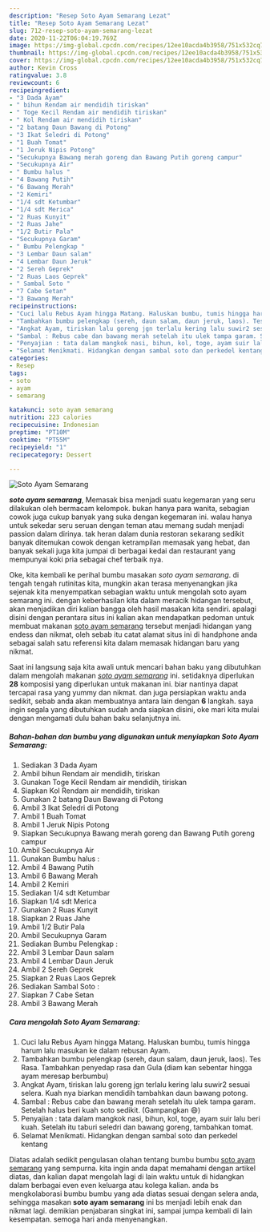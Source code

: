 ```yaml
---
description: "Resep Soto Ayam Semarang Lezat"
title: "Resep Soto Ayam Semarang Lezat"
slug: 712-resep-soto-ayam-semarang-lezat
date: 2020-11-22T06:04:19.769Z
image: https://img-global.cpcdn.com/recipes/12ee10acda4b3958/751x532cq70/soto-ayam-semarang-foto-resep-utama.jpg
thumbnail: https://img-global.cpcdn.com/recipes/12ee10acda4b3958/751x532cq70/soto-ayam-semarang-foto-resep-utama.jpg
cover: https://img-global.cpcdn.com/recipes/12ee10acda4b3958/751x532cq70/soto-ayam-semarang-foto-resep-utama.jpg
author: Kevin Cross
ratingvalue: 3.8
reviewcount: 6
recipeingredient:
- "3 Dada Ayam"
- " bihun Rendam air mendidih tiriskan"
- " Toge Kecil Rendam air mendidih tiriskan"
- " Kol Rendam air mendidih tiriskan"
- "2 batang Daun Bawang di Potong"
- "3 Ikat Seledri di Potong"
- "1 Buah Tomat"
- "1 Jeruk Nipis Potong"
- "Secukupnya Bawang merah goreng dan Bawang Putih goreng campur"
- "Secukupnya Air"
- " Bumbu halus "
- "4 Bawang Putih"
- "6 Bawang Merah"
- "2 Kemiri"
- "1/4 sdt Ketumbar"
- "1/4 sdt Merica"
- "2 Ruas Kunyit"
- "2 Ruas Jahe"
- "1/2 Butir Pala"
- "Secukupnya Garam"
- " Bumbu Pelengkap "
- "3 Lembar Daun salam"
- "4 Lembar Daun Jeruk"
- "2 Sereh Geprek"
- "2 Ruas Laos Geprek"
- " Sambal Soto "
- "7 Cabe Setan"
- "3 Bawang Merah"
recipeinstructions:
- "Cuci lalu Rebus Ayam hingga Matang. Haluskan bumbu, tumis hingga harum lalu masukan ke dalam rebusan Ayam."
- "Tambahkan bumbu pelengkap (sereh, daun salam, daun jeruk, laos). Tes Rasa. Tambahkan penyedap rasa dan Gula (diam kan sebentar hingga ayam meresap berbumbu)"
- "Angkat Ayam, tiriskan lalu goreng jgn terlalu kering lalu suwir2 sesuai selera. Kuah nya biarkan mendidih tambahkan daun bawang potong."
- "Sambal : Rebus cabe dan bawang merah setelah itu ulek tampa garam. Setelah halus beri kuah soto sedikit. (Gampangkan 😄)"
- "Penyajian : tata dalam mangkok nasi, bihun, kol, toge, ayam suir lalu beri kuah. Setelah itu taburi seledri dan bawang goreng, tambahkan tomat."
- "Selamat Menikmati. Hidangkan dengan sambal soto dan perkedel kentang"
categories:
- Resep
tags:
- soto
- ayam
- semarang

katakunci: soto ayam semarang 
nutrition: 223 calories
recipecuisine: Indonesian
preptime: "PT10M"
cooktime: "PT55M"
recipeyield: "1"
recipecategory: Dessert

---
```



![Soto Ayam Semarang](https://img-global.cpcdn.com/recipes/12ee10acda4b3958/751x532cq70/soto-ayam-semarang-foto-resep-utama.jpg)

<b><i>soto ayam semarang</i></b>, Memasak bisa menjadi suatu kegemaran yang seru dilakukan oleh bermacam kelompok. bukan hanya para wanita, sebagian cowok juga cukup banyak yang suka dengan kegemaran ini. walau hanya untuk sekedar seru seruan dengan teman atau memang sudah menjadi passion dalam dirinya. tak heran dalam dunia restoran sekarang sedikit banyak ditemukan cowok dengan ketrampilan memasak yang hebat, dan banyak sekali juga kita jumpai di berbagai kedai dan restaurant yang mempunyai koki pria sebagai chef terbaik nya.

Oke, kita kembali ke perihal bumbu masakan <i>soto ayam semarang</i>. di tengah tengah rutinitas kita, mungkin akan terasa menyenangkan jika sejenak kita menyempatkan sebagian waktu untuk mengolah soto ayam semarang ini. dengan keberhasilan kita dalam meracik hidangan tersebut, akan menjadikan diri kalian bangga oleh hasil masakan kita sendiri. apalagi disini dengan perantara situs ini kalian akan mendapatkan pedoman untuk membuat makanan <u>soto ayam semarang</u> tersebut menjadi hidangan yang endess dan nikmat, oleh sebab itu catat alamat situs ini di handphone anda sebagai salah satu referensi kita dalam memasak hidangan baru yang nikmat.




Saat ini langsung saja kita awali untuk mencari bahan baku yang dibutuhkan dalam mengolah makanan <u><i>soto ayam semarang</i></u> ini. setidaknya diperlukan <b>28</b> komposisi yang diperlukan untuk makanan ini. biar nantinya dapat tercapai rasa yang yummy dan nikmat. dan juga persiapkan waktu anda sedikit, sebab anda akan membuatnya antara lain dengan <b>6</b> langkah. saya ingin segala yang dibutuhkan sudah anda siapkan disini, oke mari kita mulai dengan mengamati dulu bahan baku selanjutnya ini.

<!--inarticleads1-->

##### Bahan-bahan dan bumbu yang digunakan untuk menyiapkan Soto Ayam Semarang:

1. Sediakan 3 Dada Ayam
1. Ambil  bihun Rendam air mendidih, tiriskan
1. Gunakan  Toge Kecil Rendam air mendidih, tiriskan
1. Siapkan  Kol Rendam air mendidih, tiriskan
1. Gunakan 2 batang Daun Bawang di Potong
1. Ambil 3 Ikat Seledri di Potong
1. Ambil 1 Buah Tomat
1. Ambil 1 Jeruk Nipis Potong
1. Siapkan Secukupnya Bawang merah goreng dan Bawang Putih goreng campur
1. Ambil Secukupnya Air
1. Gunakan  Bumbu halus :
1. Ambil 4 Bawang Putih
1. Ambil 6 Bawang Merah
1. Ambil 2 Kemiri
1. Sediakan 1/4 sdt Ketumbar
1. Siapkan 1/4 sdt Merica
1. Gunakan 2 Ruas Kunyit
1. Siapkan 2 Ruas Jahe
1. Ambil 1/2 Butir Pala
1. Ambil Secukupnya Garam
1. Sediakan  Bumbu Pelengkap :
1. Ambil 3 Lembar Daun salam
1. Ambil 4 Lembar Daun Jeruk
1. Ambil 2 Sereh Geprek
1. Siapkan 2 Ruas Laos Geprek
1. Sediakan  Sambal Soto :
1. Siapkan 7 Cabe Setan
1. Ambil 3 Bawang Merah




<!--inarticleads2-->

##### Cara mengolah Soto Ayam Semarang:

1. Cuci lalu Rebus Ayam hingga Matang. Haluskan bumbu, tumis hingga harum lalu masukan ke dalam rebusan Ayam.
1. Tambahkan bumbu pelengkap (sereh, daun salam, daun jeruk, laos). Tes Rasa. Tambahkan penyedap rasa dan Gula (diam kan sebentar hingga ayam meresap berbumbu)
1. Angkat Ayam, tiriskan lalu goreng jgn terlalu kering lalu suwir2 sesuai selera. Kuah nya biarkan mendidih tambahkan daun bawang potong.
1. Sambal : Rebus cabe dan bawang merah setelah itu ulek tampa garam. Setelah halus beri kuah soto sedikit. (Gampangkan 😄)
1. Penyajian : tata dalam mangkok nasi, bihun, kol, toge, ayam suir lalu beri kuah. Setelah itu taburi seledri dan bawang goreng, tambahkan tomat.
1. Selamat Menikmati. Hidangkan dengan sambal soto dan perkedel kentang




Diatas adalah sedikit pengulasan olahan tentang bumbu bumbu <u>soto ayam semarang</u> yang sempurna. kita ingin anda dapat memahami dengan artikel diatas, dan kalian dapat mengolah lagi di lain waktu untuk di hidangkan dalam berbagai even even keluarga atau kolega kalian. anda bs mengkolaborasi bumbu bumbu yang ada diatas sesuai dengan selera anda, sehingga masakan <b>soto ayam semarang</b> ini bs menjadi lebih enak dan nikmat lagi. demikian penjabaran singkat ini, sampai jumpa kembali di lain kesempatan. semoga hari anda menyenangkan.
